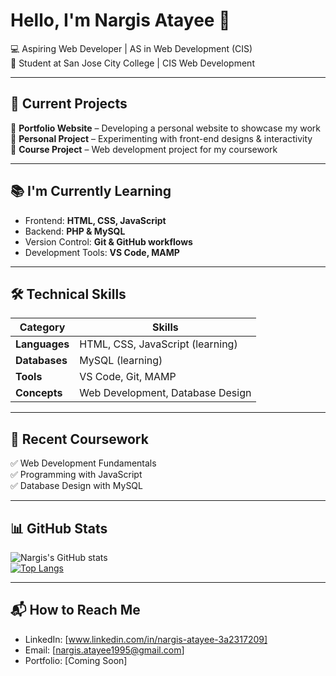 # Hello, I'm Nargis Atayee 👋  
💻 Aspiring Web Developer | AS in Web Development (CIS)  
📍 Student at San Jose City College | CIS Web Development 

---

## 🚀 Current Projects  
🔹 **Portfolio Website** – Developing a personal website to showcase my work  
🔹 **Personal Project** – Experimenting with front-end designs & interactivity  
🔹 **Course Project** – Web development project for my coursework  

---

## 📚 I'm Currently Learning  
- Frontend: **HTML, CSS, JavaScript**  
- Backend: **PHP & MySQL**  
- Version Control: **Git & GitHub workflows**  
- Development Tools: **VS Code, MAMP**  

---

## 🛠️ Technical Skills  
| **Category**   | **Skills**  |  
|---------------|------------|  
| **Languages** | HTML, CSS, JavaScript (learning) |  
| **Databases** | MySQL (learning) |  
| **Tools**     | VS Code, Git, MAMP |  
| **Concepts**  | Web Development, Database Design |  

---

## 🎯 Recent Coursework  
✅ Web Development Fundamentals  
✅ Programming with JavaScript  
✅ Database Design with MySQL 

---

## 📊 GitHub Stats  
![Nargis's GitHub stats](https://github-readme-stats.vercel.app/api?username=nargis-atayee&show_icons=true&theme=tokyonight)  
[![Top Langs](https://github-readme-stats.vercel.app/api/top-langs/?username=nargis-atayee&layout=compact&theme=tokyonight)](https://github.com/anuraghazra/github-readme-stats)  

---

## 📬 How to Reach Me  
- LinkedIn: [www.linkedin.com/in/nargis-atayee-3a2317209]
- Email: [nargis.atayee1995@gmail.com]
- Portfolio: [Coming Soon]
